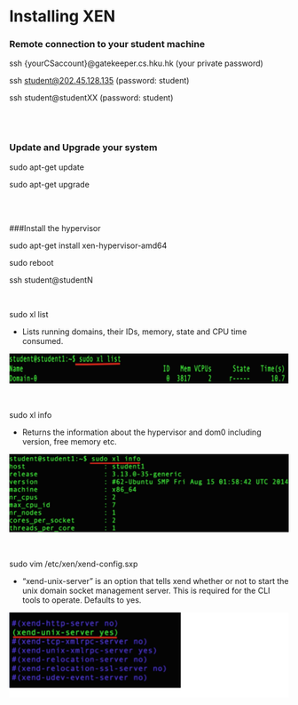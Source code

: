 # Installing XEN

### Remote connection to your student machine

ssh {yourCSaccount}@gatekeeper.cs.hku.hk (your private password)

ssh student@202.45.128.135 (password: student)

ssh student@studentXX (password: student)

<br/>
<br/>


### Update and Upgrade your system

sudo apt-get update

sudo apt-get upgrade

<br/>
<br/>


###Install the hypervisor

sudo apt-get install xen-hypervisor-amd64

sudo reboot

ssh student@studentN

<br/>


sudo xl list

* Lists running domains, their IDs, memory, state and CPU time consumed.

![](https://raw.githubusercontent.com/congqiyuan/tutorial/master/xen_installation/2.png)

<br/>


sudo xl info

* Returns the information about the hypervisor and dom0 including version, free memory etc.

![](https://raw.githubusercontent.com/congqiyuan/tutorial/master/xen_installation/3.png)

<br/>



sudo vim /etc/xen/xend-config.sxp

* “xend-unix-server” is an option that tells xend whether or not to start the unix domain socket management server. This is required for the CLI tools to operate. Defaults to yes.

![](https://raw.githubusercontent.com/congqiyuan/tutorial/master/xen_installation/4.png)









